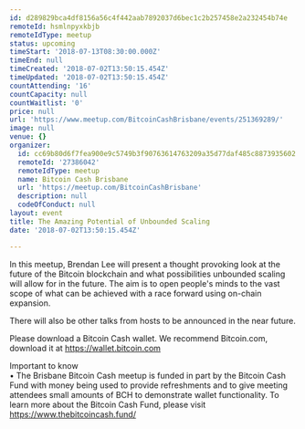 ```yaml
---
id: d289829bca4df8156a56c4f442aab7892037d6bec1c2b257458e2a232454b74e
remoteId: hsmlnpyxkbjb
remoteIdType: meetup
status: upcoming
timeStart: '2018-07-13T08:30:00.000Z'
timeEnd: null
timeCreated: '2018-07-02T13:50:15.454Z'
timeUpdated: '2018-07-02T13:50:15.454Z'
countAttending: '16'
countCapacity: null
countWaitlist: '0'
price: null
url: 'https://www.meetup.com/BitcoinCashBrisbane/events/251369289/'
image: null
venue: {}
organizer:
  id: cc69b80d6f7fea900e9c5749b3f90763614763209a35d77daf485c8873935602
  remoteId: '27386042'
  remoteIdType: meetup
  name: Bitcoin Cash Brisbane
  url: 'https://meetup.com/BitcoinCashBrisbane'
  description: null
  codeOfConduct: null
layout: event
title: The Amazing Potential of Unbounded Scaling
date: '2018-07-02T13:50:15.454Z'

---
```

<p>In this meetup, Brendan Lee will present a thought provoking look at the future of the Bitcoin blockchain and what possibilities unbounded scaling will allow for in the future. The aim is to open people's minds to the vast scope of what can be achieved with a race forward using on-chain expansion.</p> <p>There will also be other talks from hosts to be announced in the near future.</p> <p>Please download a Bitcoin Cash wallet. We recommend Bitcoin.com, download it at <a href="https://wallet.bitcoin.com" class="linkified">https://wallet.bitcoin.com</a></p> <p>Important to know<br/>• The Brisbane Bitcoin Cash meetup is funded in part by the Bitcoin Cash Fund with money being used to provide refreshments and to give meeting attendees small amounts of BCH to demonstrate wallet functionality. To learn more about the Bitcoin Cash Fund, please visit <a href="https://www.thebitcoincash.fund/" class="linkified">https://www.thebitcoincash.fund/</a></p>
